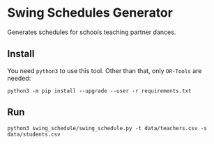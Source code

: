 # Swing Schedules Generator

Generates schedules for schools teaching partner dances.

## Install

You need `python3` to use this tool. Other than that, only `OR-Tools` are needed:
```
python3 -m pip install --upgrade --user -r requirements.txt
```

## Run
```
python3 swing_schedule/swing_schedule.py -t data/teachers.csv -s data/students.csv
```
